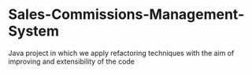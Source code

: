 # Sales-Commissions-Management-System
 Java project in which we apply refactoring techniques with the aim of improving and extensibility of the code
